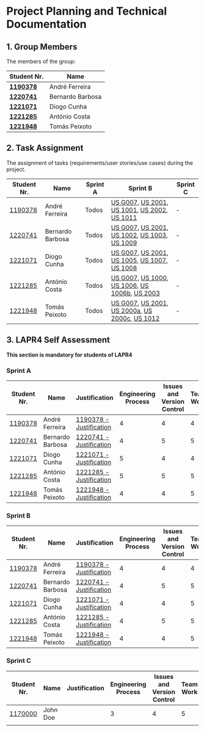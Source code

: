 # Project Planning and Technical Documentation
## 1. Group Members

The members of the group:

| Student Nr.	                             | Name	            |
|------------------------------------------|------------------|
| **[1190378](membros/1190378/readme.md)** | André Ferreira   |
| **[1220741](membros/1220741/readme.md)** | Bernardo Barbosa |
| **[1221071](membros/1221071/readme.md)** | Diogo Cunha      |
| **[1221285](membros/1221285/readme.md)** | António Costa    |
| **[1221948](membros/1221948/readme.md)** | Tomás Peixoto    |


## 2. Task Assignment

The assignment of tasks (requirements/user stories/use cases) during the project.

| Student Nr.	                         | Name             | Sprint A | Sprint B                                                                                                                                                                                                           | Sprint C |
|--------------------------------------|------------------|----------|--------------------------------------------------------------------------------------------------------------------------------------------------------------------------------------------------------------------|----------|
| [1190378](membros/1190378/readme.md) | André Ferreira   | Todos    | [US G007](userstories/sprintB/us_g007), [US 2001](userstories/sprintB/us_2001), [US 1001](userstories/sprintB/us_1001), [US 2002](userstories/sprintB/us_2002), [US 1011](userstories/sprintB/us_1011)             | -        |
| [1220741](membros/1220741/readme.md) | Bernardo Barbosa | Todos    | [US G007](userstories/sprintB/us_g007), [US 2001](userstories/sprintB/us_2001), [US 1002](userstories/sprintB/us_1002), [US 1003](userstories/sprintB/us_1003), [US 1009](userstories/sprintB/us_1009)             | -        |
| [1221071](membros/1221071/readme.md) | Diogo Cunha      | Todos    | [US G007](userstories/sprintB/us_g007), [US 2001](userstories/sprintB/us_2001), [US 1005](userstories/sprintB/us_1005), [US 1007](userstories/sprintB/us_1007), [US 1008](userstories/sprintB/us_1008)             | -        |
| [1221285](membros/1221285/readme.md) | António Costa    | Todos    | [US G007](userstories/sprintB/us_g007), [US 1000](userstories/sprintB/us_1000/readme.md), [US 1006](userstories/sprintB/us_1006), [US 1006b](userstories/sprintB/us_1006b), [US 2003](userstories/sprintB/us_2003) | -        |
| [1221948](membros/1221948/readme.md) | Tomás Peixoto    | Todos    | [US G007](userstories/sprintB/us_g007), [US 2001](userstories/sprintB/us_2001), [US 2000a](userstories/sprintB/us_2000a), [US 2000c](userstories/sprintB/us_2000c), [US 1012](userstories/sprintB/us_1012)         | -        |


## 3. LAPR4 Self Assessment

**This section is mandatory for students of LAPR4**

### Sprint A

| Student Nr.	| Name | Justification                                              | Engineering Process | Issues and Version Control | Team Work | Deployment | Integration | Req. Satisfaction | 
|------------|--------|------------------------------------------------------------|---------------------|----------------------------|-----------|------------|-------------|-------------------|
| [1190378](membros/1190378/readme.md)| André Ferreira   | [1190378 - Justification](membros/1190378/lapr4/sprinta/readme.md) | 4                   | 4                          | 4         | 0          | 3           | 4                 |
| [1220741](membros/1220741/readme.md) | Bernardo Barbosa | [1220741 - Justification](membros/1220741/lapr4/sprinta/readme.md) | 4                   | 5                          | 5         | 3          | 5           | 4                 |
| [1221071](membros/1221071/readme.md) | Diogo Cunha      | [1221071 - Justification](membros/1221071/lapr4/sprinta/readme.md) | 5                   | 4                          | 4         | 3          | 4           | 4                 |
| [1221285](membros/1221285/readme.md) | António Costa    | [1221285 - Justification](membros/1221285/lapr4/sprinta/readme.md) | 5                   | 5                          | 5         | 3          | 5           | 4                 |
| [1221948](membros/1221948/readme.md) | Tomás Peixoto    | [1221948 - Justification](membros/1221948/lapr4/sprinta/readme.md) | 4                   | 4                          | 5         | 3          | 5           | 5                 |

### Sprint B

| Student Nr.	| Name | Justification                                                      | Engineering Process | Issues and Version Control | Team Work | Deployment | Integration | Req. Satisfaction | 
|------------|--------|--------------------------------------------------------------------|---------------------|----------------------------|-----------|------------|-------------|-------------------|
| [1190378](membros/1190378/readme.md)| André Ferreira   | [1190378 - Justification](membros/1190378/lapr4/sprintb/readme.md) | 4                   | 4                          | 4         | 0          | 3           | 4                 |
| [1220741](membros/1220741/readme.md) | Bernardo Barbosa | [1220741 - Justification](membros/1220741/lapr4/sprintb/readme.md) | 4                   | 5                          | 5         | 3          | 5           | 4                 |
| [1221071](membros/1221071/readme.md) | Diogo Cunha      | [1221071 - Justification](membros/1221071/lapr4/sprintb/readme.md) | 4                   | 4                          | 5         | 3          | 4           | 4                 |
| [1221285](membros/1221285/readme.md) | António Costa    | [1221285 - Justification](membros/1221285/lapr4/sprintb/readme.md) | 4                   | 5                          | 5         | 3          | 4           | 4                 |
| [1221948](membros/1221948/readme.md) | Tomás Peixoto    | [1221948 - Justification](membros/1221948/lapr4/sprintb/readme.md) | 4                   | 4                          | 5         | 3          | 5           | 5                 |

### Sprint C

| Student Nr.	| Name | Justification | Engineering Process | Issues and Version Control | Team Work | Deployment | Integration | Req. Satisfaction | 
|------------|--------|-------|----------|----------|----------|--------|----------|----------|
| [1170000](aluno_template/readme.md) | John Doe | | 3 | 4| 5 | 4 | 5 | 2 |
|          	|           |          |          |          |        |          |          |